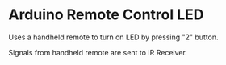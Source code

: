 # Arduino Remote Control LED

Uses a handheld remote to turn on LED by pressing "2" button.

Signals from handheld remote are sent to IR Receiver.

